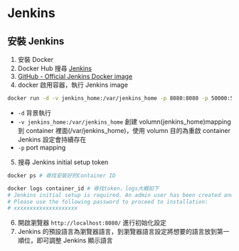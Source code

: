 # Jenkins

## 安裝 Jenkins

1. 安裝 Docker
2. Docker Hub 搜尋 [Jenkins](https://hub.docker.com/r/jenkins/jenkins)
3. [GitHub - Official Jenkins Docker image](https://github.com/jenkinsci/docker/blob/master/README.md)
4. docker 啟用容器，執行 Jenkins image

```sh
docker run -d -v jenkins_home:/var/jenkins_home -p 8080:8080 -p 50000:50000 --restart=on-failure jenkins/jenkins:lts-jdk11
```

- `-d` 背景執行
- `-v jenkins_home:/var/jenkins_home` 創建 volumn(jenkins_home)mapping 到 container 裡面(/var/jenkins_home)，使用 volumn 目的為重啟 container Jenkins 設定會持續存在
- `-p` port mapping

5. 搜尋 Jenkins initial setup token

```sh
docker ps # 尋找安裝好的Container ID

docker logs container_id # 尋找token，logs大概如下
# Jenkins initial setup is required. An admin user has been created and a password generated.
# Please use the following password to proceed to installation:
# xxxxxxxxxxxxxxxxxxxx
```

6. 開啟瀏覽器 `http://localhost:8080/` 進行初始化設定
7. Jenkins 的預設語言為瀏覽器語言，到瀏覽器語言設定將想要的語言放到第一順位，即可調整 Jenkins 顯示語言

